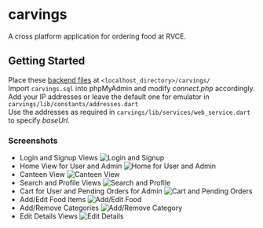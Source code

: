 # carvings

A cross platform application for ordering food at RVCE.

## Getting Started

Place these [backend files](https://github.com/29vivek/carvings_backend/) at `<localhost_directory>/carvings/` <br />
Import `carvings.sql` into phpMyAdmin and modify *connect.php* accordingly. <br />
Add your IP addresses or leave the default one for emulator in `carvings/lib/constants/addresses.dart` <br />
Use the addresses as required in `carvings/lib/services/web_service.dart` to specify *baseUrl*. <br />

### Screenshots

* Login and Signup Views 
![Login and Signup](screenshots/login_signup.png)
* Home View for User and Admin 
![Home for User and Admin](screenshots/home.png)
* Canteen View
![Canteen View](screenshots/canteen.png)
* Search and Profile Views
![Search and Profile](screenshots/search_profile.png)
* Cart for User and Pending Orders for Admin
![Cart and Pending Orders](screenshots/cart_pending.png)
* Add/Edit Food Items
![Add/Edit Food](screenshots/food_addedit.png)
* Add/Remove Categories
![Add/Remove Category](screenshots/category_addremove.png)
* Edit Details Views
![Edit Details](screenshots/edit_details.png)
